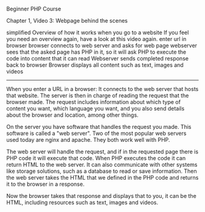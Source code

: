 Beginner PHP Course

Chapter 1, Video 3: Webpage behind the scenes


simplified Overview of how it works when you go to a website
If you feel you need an overview again, have a look at this video again.
enter url in browser
browser connects to web server and asks for web page
webserver sees that the asked page has PHP in it, so it will ask PHP to execute the code into content that it can read
Webserver sends completed response back to browser
Browser displays all content such as text, images and videos


---- 

When you enter a URL in a browser: It connects to the web server that hosts that website. The server is then in charge of reading the request that the browser made. 
The request includes information about which type of content you want, which language you want, and you also send details about the browser and location, among other things. 

On the server you have software that handles the request you made. This software is called a "web server". Two of the most popular web servers used today are nginx and apache. They both work well with PHP.

The web server will handle the request, and if in the requested page there is PHP code it will execute that code. 
When PHP executes the code it can return HTML to the web server. 
It can also communicate with other systems like storage solutions, such as a database to read or save information.
Then the web server takes the HTML that we defined in the PHP code and returns it to the browser in a response.

Now the browser takes that response and displays that to you, it can be the HTML, including resources such as text, images and videos.